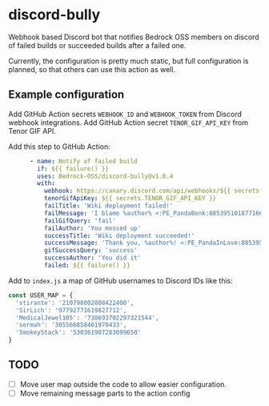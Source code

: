 # discord-bully

Webhook based Discord bot that notifies Bedrock OSS members on discord of failed builds or succeeded builds after a failed one.

Currently, the configuration is pretty much static, but full configuration is planned, so that others can use this action as well.

## Example configuration

Add GitHub Action secrets `WEBHOOK_ID` and `WEBHOOK_TOKEN` from Discord webhook integrations.
Add GitHub Action secret `TENOR_GIF_API_KEY` from Tenor GIF API.

Add this step to GitHub Action:
```yaml
      - name: Notify of failed build
        if: ${{ failure() }}
        uses: Bedrock-OSS/discord-bully@v1.0.4
        with:
          webhook: https://canary.discord.com/api/webhooks/${{ secrets.WEBHOOK_ID }}/${{ secrets.WEBHOOK_TOKEN }}
          tenorGifApiKey: ${{ secrets.TENOR_GIF_API_KEY }}
          failTitle: 'Wiki deployment failed!'
          failMessage: 'I blame %author% <:PE_PandaBonk:885395101877166110>'
          failGifQuery: 'fail'
          failAuthor: 'You messed up'
          successTitle: 'Wiki deployment succeeded!'
          successMessage: 'Thank you, %author%! <:PE_PandaInLove:885395799029194853>'
          gifSuccessQuery: 'success'
          successAuthor: 'You did it'
          failed: ${{ failure() }}
```

Add to `index.js` a map of GitHub usernames to Discord IDs like this:
```js
const USER_MAP = {
  'stirante': '210798002808422400',
  'SirLich': '97792771619827712',
  'MedicalJewel105': '738693702297321544',
  'sermah': '305566858461970433',
  'SmokeyStack': '530361907283099650'
}
```

## TODO

- [ ] Move user map outside the code to allow easier configuration.
- [ ] Move remaining message parts to the action config
